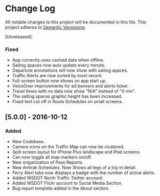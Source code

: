 # Change Log
All notable changes to this project will be documented in this file.
This project adheres to [Semantic Versioning](http://semver.org/).

[Unreleased]: 

### Fixed
* App correctly uses cached data when offline.
* Sailing spaces now auto update every minute.
* Departure annotations will now show with sailing spaces.
* Traffic Alerts are now sorted by most recent.
* Full-screen button now shows on app start up.
* VoiceOver improvements for ad banners and alerts ticker.
* Travel times with no data now show "N/A" instead of "0 min".
* The sailing spaces graphic height has been increased.
* Fixed text cut off in Route Schedules on small screens.

## [5.0.0] - 2016-10-12
### Added
* New Codebase.
* Camera icons on the Traffic Map can now be clustered.
* Split screen layout for iPhone Plus landscape and iPad screens. 
* Can now toggle all map markers on/off.
* New origanization of Pass Reports.
* New Amtrak Schedules. Now Shows all legs of a trip in detail. 
* Ferry Alert tabs now displays a badge with the number of active alerts.
* Added WSDOT North Traffic Twitter account. 
* Added WSDOT Flickr account to Social Media Section.
* Bug report template added in the About section.
